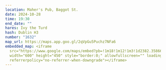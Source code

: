 ```yaml
---
location: Maher's Pub, Baggot St.
date: 2024-10-28
time: 19:30
end_date: ""
hares: Ivy the Turd
hash: Dublin H3
number: "1632"
map_url: https://maps.app.goo.gl/2qVpGu5Puchz7NFa6
embedded_map: <iframe
  src="https://www.google.com/maps/embed?pb=!1m18!1m12!1m3!1d2382.358668622806!2d-6.251308522857312!3d53.33683547228651!2m3!1f0!2f0!3f0!3m2!1i1024!2i768!4f13.1!3m3!1m2!1s0x48670fa1feb4cba1%3A0x7ca2908af633eb9b!2sMaher&#39;s%20Pub!5e0!3m2!1sen!2sie!4v1726864530973!5m2!1sen!2sie"
  width="600" height="450" style="border:0;" allowfullscreen="" loading="lazy"
  referrerpolicy="no-referrer-when-downgrade"></iframe>
---
```


